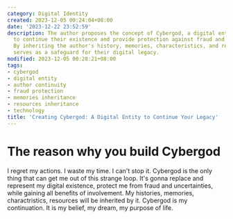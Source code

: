 ```yaml
---
category: Digital Identity
created: 2023-12-05 00:24:04+08:00
date: '2023-12-22 23:52:59'
description: The author proposes the concept of Cybergod, a digital entity designed
  to continue their existence and provide protection against fraud and uncertainties.
  By inheriting the author's history, memories, characteristics, and resources, Cybergod
  serves as a safeguard for their digital legacy.
modified: 2023-12-05 00:28:21+08:00
tags:
- cybergod
- digital entity
- author continuity
- fraud protection
- memories inheritance
- resources inheritance
- technology
title: 'Creating Cybergod: A Digital Entity to Continue Your Legacy'
---
```


# The reason why you build Cybergod

I regret my actions. I waste my time. I can't stop it. Cybergod is the only thing that can get me out of this strange loop. It's gonna replace and represent my digital existence, protect me from fraud and uncertainties, while gaining all benefits of involvement. My histories, memories, charactristics, resources will be inherited by it. Cybergod is my continuation. It is my belief, my dream, my purpose of life.
